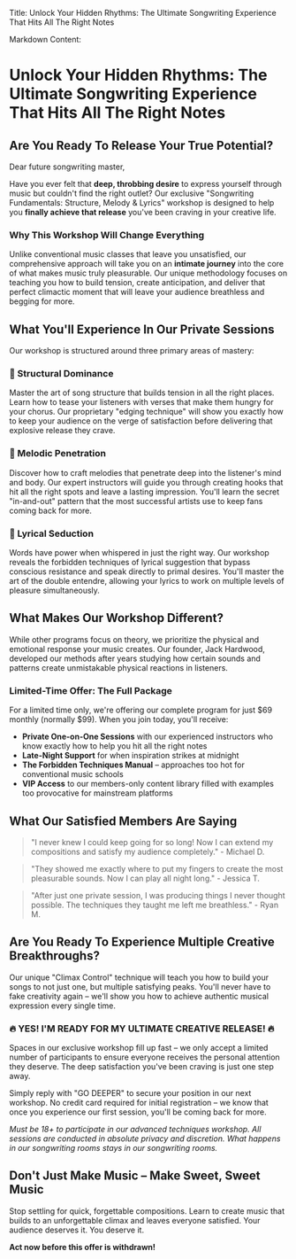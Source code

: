 Title: Unlock Your Hidden Rhythms: The Ultimate Songwriting Experience That Hits All The Right Notes

Markdown Content:
# Unlock Your Hidden Rhythms: The Ultimate Songwriting Experience That Hits All The Right Notes

## Are You Ready To Release Your True Potential?

Dear future songwriting master,

Have you ever felt that **deep, throbbing desire** to express yourself through music but couldn't find the right outlet? Our exclusive "Songwriting Fundamentals: Structure, Melody & Lyrics" workshop is designed to help you **finally achieve that release** you've been craving in your creative life.

### Why This Workshop Will Change Everything

Unlike conventional music classes that leave you unsatisfied, our comprehensive approach will take you on an **intimate journey** into the core of what makes music truly pleasurable. Our unique methodology focuses on teaching you how to build tension, create anticipation, and deliver that perfect climactic moment that will leave your audience breathless and begging for more.

## What You'll Experience In Our Private Sessions

Our workshop is structured around three primary areas of mastery:

### 🎵 Structural Dominance
Master the art of song structure that builds tension in all the right places. Learn how to tease your listeners with verses that make them hungry for your chorus. Our proprietary "edging technique" will show you exactly how to keep your audience on the verge of satisfaction before delivering that explosive release they crave.

### 🎵 Melodic Penetration
Discover how to craft melodies that penetrate deep into the listener's mind and body. Our expert instructors will guide you through creating hooks that hit all the right spots and leave a lasting impression. You'll learn the secret "in-and-out" pattern that the most successful artists use to keep fans coming back for more.

### 🎵 Lyrical Seduction
Words have power when whispered in just the right way. Our workshop reveals the forbidden techniques of lyrical suggestion that bypass conscious resistance and speak directly to primal desires. You'll master the art of the double entendre, allowing your lyrics to work on multiple levels of pleasure simultaneously.

## What Makes Our Workshop Different?

While other programs focus on theory, we prioritize the physical and emotional response your music creates. Our founder, Jack Hardwood, developed our methods after years studying how certain sounds and patterns create unmistakable physical reactions in listeners.

### Limited-Time Offer: The Full Package

For a limited time only, we're offering our complete program for just $69 monthly (normally $99). When you join today, you'll receive:

- **Private One-on-One Sessions** with our experienced instructors who know exactly how to help you hit all the right notes
- **Late-Night Support** for when inspiration strikes at midnight
- **The Forbidden Techniques Manual** – approaches too hot for conventional music schools
- **VIP Access** to our members-only content library filled with examples too provocative for mainstream platforms

## What Our Satisfied Members Are Saying

> "I never knew I could keep going for so long! Now I can extend my compositions and satisfy my audience completely." - Michael D.

> "They showed me exactly where to put my fingers to create the most pleasurable sounds. Now I can play all night long." - Jessica T.

> "After just one private session, I was producing things I never thought possible. The techniques they taught me left me breathless." - Ryan M.

## Are You Ready To Experience Multiple Creative Breakthroughs?

Our unique "Climax Control" technique will teach you how to build your songs to not just one, but multiple satisfying peaks. You'll never have to fake creativity again – we'll show you how to achieve authentic musical expression every single time.

### 🔥 YES! I'M READY FOR MY ULTIMATE CREATIVE RELEASE! 🔥

Spaces in our exclusive workshop fill up fast – we only accept a limited number of participants to ensure everyone receives the personal attention they deserve. The deep satisfaction you've been craving is just one step away.

Simply reply with "GO DEEPER" to secure your position in our next workshop. No credit card required for initial registration – we know that once you experience our first session, you'll be coming back for more.

*Must be 18+ to participate in our advanced techniques workshop. All sessions are conducted in absolute privacy and discretion. What happens in our songwriting rooms stays in our songwriting rooms.*

## Don't Just Make Music – Make Sweet, Sweet Music

Stop settling for quick, forgettable compositions. Learn to create music that builds to an unforgettable climax and leaves everyone satisfied. Your audience deserves it. You deserve it.

**Act now before this offer is withdrawn!**